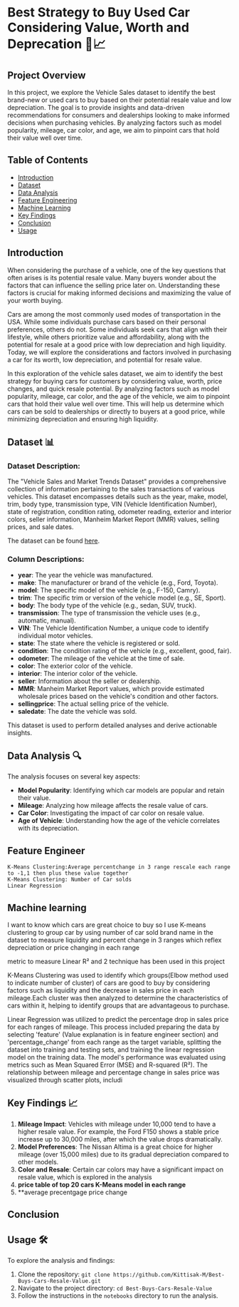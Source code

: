 # Best Strategy to Buy Used Car Considering Value, Worth and Deprecation  🚗📈



## Project Overview

In this project, we explore the Vehicle Sales dataset to identify the best brand-new or used cars to buy based on their potential resale value and low depreciation. The goal is to provide insights and data-driven recommendations for consumers and dealerships looking to make informed decisions when purchasing vehicles. By analyzing factors such as model popularity, mileage, car color, and age, we aim to pinpoint cars that hold their value well over time.


## Table of Contents

- [Introduction](#introduction)
- [Dataset](#dataset)
- [Data Analysis](#data-analysis)
- [Feature Engineering](#feature-engineering)
- [Machine Learning](#machine-learning)
- [Key Findings](#key-findings)
- [Conclusion](#conclusion)
- [Usage](#usage)

## Introduction

When considering the purchase of a vehicle, one of the key questions that often arises is its potential resale value. Many buyers wonder about the factors that can influence the selling price later on. Understanding these factors is crucial for making informed decisions and maximizing the value of your worth buying.

Cars are among the most commonly used modes of transportation in the USA. While some individuals purchase cars based on their personal preferences, others do not. Some individuals seek cars that align with their lifestyle, while others prioritize value and affordability, along with the potential for resale at a good price with low depreciation and high liquidity. Today, we will explore the considerations and factors involved in purchasing a car for its worth, low depreciation, and potential for resale value.

In this exploration of the vehicle sales dataset, we aim to identify the best strategy for buying cars for customers by considering value, worth, price changes, and quick resale potential. By analyzing factors such as model popularity, mileage, car color, and the age of the vehicle, we aim to pinpoint cars that hold their value well over time. This will help us determine which cars can be sold to dealerships or directly to buyers at a good price, while minimizing depreciation and ensuring high liquidity.

## Dataset 📊

### Dataset Description:

The "Vehicle Sales and Market Trends Dataset" provides a comprehensive collection of information pertaining to the sales transactions of various vehicles. This dataset encompasses details such as the year, make, model, trim, body type, transmission type, VIN (Vehicle Identification Number), state of registration, condition rating, odometer reading, exterior and interior colors, seller information, Manheim Market Report (MMR) values, selling prices, and sale dates.

The dataset can be found [here](https://www.kaggle.com/datasets/syedanwarafridi/vehicle-sales-data/data).

### Column Descriptions:

- **year**: The year the vehicle was manufactured.
- **make**: The manufacturer or brand of the vehicle (e.g., Ford, Toyota).
- **model**: The specific model of the vehicle (e.g., F-150, Camry).
- **trim**: The specific trim or version of the vehicle model (e.g., SE, Sport).
- **body**: The body type of the vehicle (e.g., sedan, SUV, truck).
- **transmission**: The type of transmission the vehicle uses (e.g., automatic, manual).
- **VIN**: The Vehicle Identification Number, a unique code to identify individual motor vehicles.
- **state**: The state where the vehicle is registered or sold.
- **condition**: The condition rating of the vehicle (e.g., excellent, good, fair).
- **odometer**: The mileage of the vehicle at the time of sale.
- **color**: The exterior color of the vehicle.
- **interior**: The interior color of the vehicle.
- **seller**: Information about the seller or dealership.
- **MMR**: Manheim Market Report values, which provide estimated wholesale prices based on the vehicle's condition and other factors.
- **sellingprice**: The actual selling price of the vehicle.
- **saledate**: The date the vehicle was sold.

This dataset is used to perform detailed analyses and derive actionable insights.


## Data Analysis 🔍

The analysis focuses on several key aspects:
- **Model Popularity**: Identifying which car models are popular and retain their value.
- **Mileage**: Analyzing how mileage affects the resale value of cars.
- **Car Color**: Investigating the impact of car color on resale value.
- **Age of Vehicle**: Understanding how the age of the vehicle correlates with its depreciation.
## Feature Engineer
    K-Means Clustering:Average percentchange in 3 range rescale each range to -1,1 then plus these value together
    K-Means Clustering: Number of Car solds
    Linear Regression


## Machine learning
I want to know which cars are great choice to buy so I use K-means clustering to group car by using number of car sold brand name in the dataset to measure liquidity and percent change in 3 ranges which reflex depreciation or price changing in each range

metric to measure Linear R² and 
2 technique has been used in this project


K-Means Clustering was used to identify which groups(Elbow method used to indicate number of cluster) of cars are good to buy by considering factors such as liquidity and the decrease in sales price in each mileage.Each cluster was then analyzed to determine the characteristics of cars within it, helping to identify groups that are advantageous to purchase.

Linear Regression was utilized to predict the percentage drop in sales price for each ranges of mileage. This process included preparing the data by selecting 'feature' (Value explanation is in feature engineer section) and 'percentage_change' from each range as the target variable, splitting the dataset into training and testing sets, and training the linear regression model on the training data. The model's performance was evaluated using metrics such as Mean Squared Error (MSE) and R-squared (R²). The relationship between mileage and percentage change in sales price was visualized through scatter plots, includi


## Key Findings 📈

1. **Mileage Impact**: Vehicles with mileage under 10,000 tend to have a higher resale value. For example, the Ford F150 shows a stable price increase up to 30,000 miles, after which the value drops dramatically.
2. **Model Preferences**: The Nissan Altima is a great choice for higher mileage (over 15,000 miles) due to its gradual depreciation compared to other models.
3. **Color and Resale**: Certain car colors may have a significant impact on resale value, which is explored in the analysis
4. **price table of top 20 cars K-Means model in each range**
5. **average precentgage price change

## Conclusion


## Usage 🛠️

To explore the analysis and findings:
1. Clone the repository: `git clone https://github.com/Kittisak-M/Best-Buys-Cars-Resale-Value.git`
2. Navigate to the project directory: `cd Best-Buys-Cars-Resale-Value`
3. Follow the instructions in the `notebooks` directory to run the analysis.



